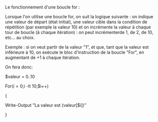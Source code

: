 Le fonctionnement d'une boucle for :

Lorsque l'on utilise une boucle for, on suit la logique suivante : on indique une valeur de départ (état initial), une valeur cible dans la 
condition de répétition (par exemple la valeur 10) et on incrémente la valeur à chaque tour de boucle (à chaque itération) : on peut incrémenterde
1, de 2, de 10, etc... au choix.

Exemple : si on veut partir de la valeur "1", et que, tant que la valeur est inférieure à 10, on exécute le bloc d'instruction de la boucle "For", en augmentant de +1 à chaque itération.

On fera donc: 

$valeur = 0..10

For($i=0;$i -lt 10;$i++) 

{ 

   Write-Output "La valeur est $($valeur[$i])" 
   
}
